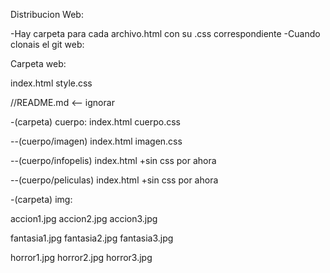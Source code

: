 Distribucion Web:

-Hay carpeta para cada archivo.html con su .css correspondiente
-Cuando clonais el git web:

Carpeta web:

index.html
style.css

//README.md <-- ignorar

-(carpeta) cuerpo:
index.html
cuerpo.css

--(cuerpo/imagen)
index.html
imagen.css

--(cuerpo/infopelis)
index.html
+sin css por ahora

--(cuerpo/peliculas)
index.html
+sin css por ahora

-(carpeta) img:

accion1.jpg
accion2.jpg
accion3.jpg

fantasia1.jpg
fantasia2.jpg
fantasia3.jpg

horror1.jpg
horror2.jpg
horror3.jpg